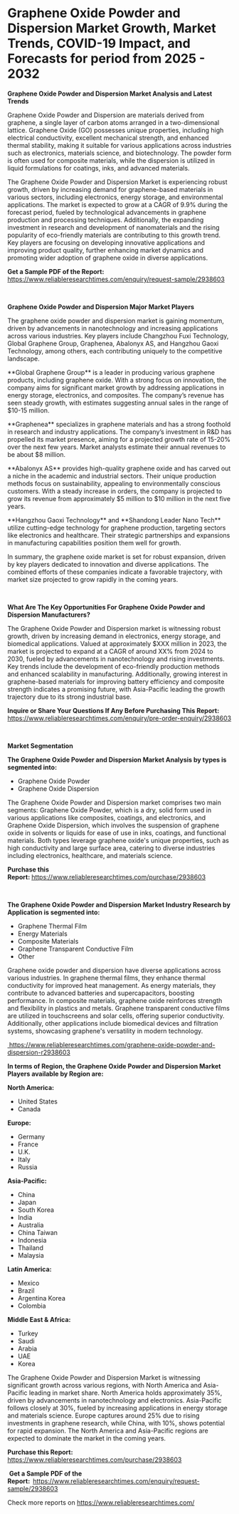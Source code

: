 <p><h1>Graphene Oxide Powder and Dispersion Market Growth, Market Trends, COVID-19 Impact, and Forecasts for period from 2025 - 2032</h1></p><p><strong>Graphene Oxide Powder and Dispersion Market Analysis and Latest Trends</strong></p>
<p><p>Graphene Oxide Powder and Dispersion are materials derived from graphene, a single layer of carbon atoms arranged in a two-dimensional lattice. Graphene Oxide (GO) possesses unique properties, including high electrical conductivity, excellent mechanical strength, and enhanced thermal stability, making it suitable for various applications across industries such as electronics, materials science, and biotechnology. The powder form is often used for composite materials, while the dispersion is utilized in liquid formulations for coatings, inks, and advanced materials.</p><p>The Graphene Oxide Powder and Dispersion Market is experiencing robust growth, driven by increasing demand for graphene-based materials in various sectors, including electronics, energy storage, and environmental applications. The market is expected to grow at a CAGR of 9.9% during the forecast period, fueled by technological advancements in graphene production and processing techniques. Additionally, the expanding investment in research and development of nanomaterials and the rising popularity of eco-friendly materials are contributing to this growth trend. Key players are focusing on developing innovative applications and improving product quality, further enhancing market dynamics and promoting wider adoption of graphene oxide in diverse applications.</p></p>
<p><strong>Get a Sample PDF of the Report:&nbsp;</strong> <a href="https://www.reliableresearchtimes.com/enquiry/request-sample/2938603?utm_campaign=2644&utm_medium=2&utm_source=Github&utm_content=ia&utm_term=15032025&utm_id=graphene-oxide-powder-and-dispersion">https://www.reliableresearchtimes.com/enquiry/request-sample/2938603</a></p>
<p>&nbsp;</p>
<p><strong>Graphene Oxide Powder and Dispersion Major Market Players</strong></p>
<p><p>The graphene oxide powder and dispersion market is gaining momentum, driven by advancements in nanotechnology and increasing applications across various industries. Key players include Changzhou Fuxi Technology, Global Graphene Group, Graphenea, Abalonyx AS, and Hangzhou Gaoxi Technology, among others, each contributing uniquely to the competitive landscape.</p><p>**Global Graphene Group** is a leader in producing various graphene products, including graphene oxide. With a strong focus on innovation, the company aims for significant market growth by addressing applications in energy storage, electronics, and composites. The company’s revenue has seen steady growth, with estimates suggesting annual sales in the range of $10-15 million.</p><p>**Graphenea** specializes in graphene materials and has a strong foothold in research and industry applications. The company’s investment in R&D has propelled its market presence, aiming for a projected growth rate of 15-20% over the next few years. Market analysts estimate their annual revenues to be about $8 million.</p><p>**Abalonyx AS** provides high-quality graphene oxide and has carved out a niche in the academic and industrial sectors. Their unique production methods focus on sustainability, appealing to environmentally conscious customers. With a steady increase in orders, the company is projected to grow its revenue from approximately $5 million to $10 million in the next five years.</p><p>**Hangzhou Gaoxi Technology** and **Shandong Leader Nano Tech** utilize cutting-edge technology for graphene production, targeting sectors like electronics and healthcare. Their strategic partnerships and expansions in manufacturing capabilities position them well for growth.</p><p>In summary, the graphene oxide market is set for robust expansion, driven by key players dedicated to innovation and diverse applications. The combined efforts of these companies indicate a favorable trajectory, with market size projected to grow rapidly in the coming years.</p></p>
<p>&nbsp;</p>
<p><strong>What Are The Key Opportunities For Graphene Oxide Powder and Dispersion Manufacturers?</strong></p>
<p><p>The Graphene Oxide Powder and Dispersion market is witnessing robust growth, driven by increasing demand in electronics, energy storage, and biomedical applications. Valued at approximately $XXX million in 2023, the market is projected to expand at a CAGR of around XX% from 2024 to 2030, fueled by advancements in nanotechnology and rising investments. Key trends include the development of eco-friendly production methods and enhanced scalability in manufacturing. Additionally, growing interest in graphene-based materials for improving battery efficiency and composite strength indicates a promising future, with Asia-Pacific leading the growth trajectory due to its strong industrial base.</p></p>
<p><strong>Inquire or Share Your Questions If Any Before Purchasing This Report:</strong> <a href="https://www.reliableresearchtimes.com/enquiry/pre-order-enquiry/2938603?utm_campaign=2644&utm_medium=2&utm_source=Github&utm_content=ia&utm_term=15032025&utm_id=graphene-oxide-powder-and-dispersion">https://www.reliableresearchtimes.com/enquiry/pre-order-enquiry/2938603</a></p>
<p>&nbsp;</p>
<p><strong>Market Segmentation</strong></p>
<p><strong>The Graphene Oxide Powder and Dispersion Market Analysis by types is segmented into:</strong></p>
<p><ul><li>Graphene Oxide Powder</li><li>Graphene Oxide Dispersion</li></ul></p>
<p><p>The Graphene Oxide Powder and Dispersion market comprises two main segments: Graphene Oxide Powder, which is a dry, solid form used in various applications like composites, coatings, and electronics, and Graphene Oxide Dispersion, which involves the suspension of graphene oxide in solvents or liquids for ease of use in inks, coatings, and functional materials. Both types leverage graphene oxide's unique properties, such as high conductivity and large surface area, catering to diverse industries including electronics, healthcare, and materials science.</p></p>
<p><strong>Purchase this Report:&nbsp;</strong><a href="https://www.reliableresearchtimes.com/purchase/2938603?utm_campaign=2644&utm_medium=2&utm_source=Github&utm_content=ia&utm_term=15032025&utm_id=graphene-oxide-powder-and-dispersion">https://www.reliableresearchtimes.com/purchase/2938603</a></p>
<p>&nbsp;</p>
<p><strong>The Graphene Oxide Powder and Dispersion Market Industry Research by Application is segmented into:</strong></p>
<p><ul><li>Graphene Thermal Film</li><li>Energy Materials</li><li>Composite Materials</li><li>Graphene Transparent Conductive Film</li><li>Other</li></ul></p>
<p><p>Graphene oxide powder and dispersion have diverse applications across various industries. In graphene thermal films, they enhance thermal conductivity for improved heat management. As energy materials, they contribute to advanced batteries and supercapacitors, boosting performance. In composite materials, graphene oxide reinforces strength and flexibility in plastics and metals. Graphene transparent conductive films are utilized in touchscreens and solar cells, offering superior conductivity. Additionally, other applications include biomedical devices and filtration systems, showcasing graphene's versatility in modern technology.</p></p>
<p><a href="https://www.reliableresearchtimes.com/graphene-oxide-powder-and-dispersion-r2938603?utm_campaign=2644&utm_medium=2&utm_source=Github&utm_content=ia&utm_term=15032025&utm_id=graphene-oxide-powder-and-dispersion">&nbsp;https://www.reliableresearchtimes.com/graphene-oxide-powder-and-dispersion-r2938603</a></p>
<p><strong>In terms of Region, the Graphene Oxide Powder and Dispersion Market Players available by Region are:</strong></p>
<p>
    <p> <strong> North America: </strong>
        <ul>
            <li>United States</li>
            <li>Canada</li>
        </ul>
        </p> 
    <p> <strong> Europe: </strong>
        <ul>
            <li>Germany</li>
            <li>France</li>
            <li>U.K.</li>
            <li>Italy</li>
            <li>Russia</li>
        </ul>
        </p> 
    <p> <strong> Asia-Pacific: </strong>
        <ul>
            <li>China</li>
            <li>Japan</li>
            <li>South Korea</li>
            <li>India</li>
            <li>Australia</li>
            <li>China Taiwan</li>
            <li>Indonesia</li>
            <li>Thailand</li>
            <li>Malaysia</li>
        </ul>
        </p> 
    <p> <strong> Latin America: </strong>
        <ul>
            <li>Mexico</li>
            <li>Brazil</li>
            <li>Argentina Korea</li>
            <li>Colombia</li>
        </ul>
        </p> 
    <p> <strong> Middle East & Africa: </strong>
        <ul>
            <li>Turkey</li>
            <li>Saudi</li>
            <li>Arabia</li>
            <li>UAE</li>
            <li>Korea</li>
        </ul>
    </p>
    </p>
<p><p>The Graphene Oxide Powder and Dispersion Market is witnessing significant growth across various regions, with North America and Asia-Pacific leading in market share. North America holds approximately 35%, driven by advancements in nanotechnology and electronics. Asia-Pacific follows closely at 30%, fueled by increasing applications in energy storage and materials science. Europe captures around 25% due to rising investments in graphene research, while China, with 10%, shows potential for rapid expansion. The North America and Asia-Pacific regions are expected to dominate the market in the coming years.</p></p>
<p><strong>Purchase this Report: </strong><a href="https://www.reliableresearchtimes.com/purchase/2938603?utm_campaign=2644&utm_medium=2&utm_source=Github&utm_content=ia&utm_term=15032025&utm_id=graphene-oxide-powder-and-dispersion">https://www.reliableresearchtimes.com/purchase/2938603</a></p>
<p>&nbsp;<strong>Get a Sample PDF of the Report:&nbsp;&nbsp;</strong><a href="https://www.reliableresearchtimes.com/enquiry/request-sample/2938603?utm_campaign=2644&utm_medium=2&utm_source=Github&utm_content=ia&utm_term=15032025&utm_id=graphene-oxide-powder-and-dispersion">https://www.reliableresearchtimes.com/enquiry/request-sample/2938603</a></p>
<p><strong></strong></p>
<p>Check more reports on <a href="https://www.reliableresearchtimes.com/?utm_campaign=2644&utm_medium=2&utm_source=Github&utm_content=ia&utm_term=15032025&utm_id=graphene-oxide-powder-and-dispersion">https://www.reliableresearchtimes.com/</a></p>